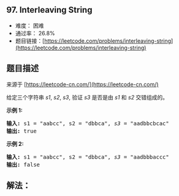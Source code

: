 ## 97. Interleaving String

- 难度： 困难
- 通过率： 26.8%
- 题目链接：[https://leetcode.com/problems/interleaving-string](https://leetcode.com/problems/interleaving-string)


## 题目描述

来源于 [https://leetcode-cn.com/](https://leetcode-cn.com/)

<p>给定三个字符串&nbsp;<em>s1</em>, <em>s2</em>, <em>s3</em>, 验证&nbsp;<em>s3</em>&nbsp;是否是由&nbsp;<em>s1</em>&nbsp;和&nbsp;<em>s2 </em>交错组成的。</p>

<p><strong>示例 1:</strong></p>

<pre><strong>输入:</strong> s1 = &quot;aabcc&quot;, s2 = &quot;dbbca&quot;, <em>s3</em> = &quot;aadbbcbcac&quot;
<strong>输出:</strong> true
</pre>

<p><strong>示例&nbsp;2:</strong></p>

<pre><strong>输入:</strong> s1 = &quot;aabcc&quot;, s2 = &quot;dbbca&quot;, <em>s3</em> = &quot;aadbbbaccc&quot;
<strong>输出:</strong> false</pre>


## 解法：